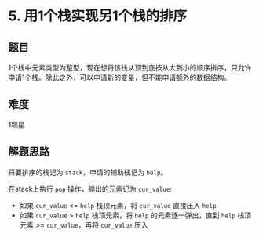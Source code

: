 # 5. 用1个栈实现另1个栈的排序

## 题目
1个栈中元素类型为整型，现在想将该栈从顶到底按从大到小的顺序排序，只允许申请1个栈。除此之外，可以申请新的变量，但不能申请额外的数据结构。

## 难度
1颗星

## 解题思路
将要排序的栈记为 `stack`，申请的辅助栈记为 `help`。

在stack上执行 `pop` 操作，弹出的元素记为 `cur_value`:
* 如果 `cur_value` <= `help` 栈顶元素，将 `cur_value` 直接压入 `help`
* 如果 `cur_value` > `help` 栈顶元素，将 `help` 的元素逐一弹出，直到 `help` 栈顶元素 >= `cur_value`，再将 `cur_value` 压入